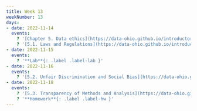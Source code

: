 ```yaml
---
title: Week 13
weekNumber: 13
days:
- date: 2022-11-14
  events:
    ? '[Chapter 5. Data ethics](https://data-ohio.github.io/introductory-data-science/5/5_ethics.html)'
    ? '[5.1. Laws and Regulations](https://data-ohio.github.io/introductory-data-science/5/1/5_1_laws.html)'
- date: 2022-11-15
  events:
    ? '**Lab**{: .label .label-lab }'
- date: 2022-11-16
  events:
    ? '[5.2. Unfair Discrimination and Social Bias](https://data-ohio.github.io/introductory-data-science/5/2/5_2_discrimination.html)'
- date: 2022-11-18
  events:
    ? '[5.3. Transparency of Methods and Analysis](https://data-ohio.github.io/introductory-data-science/5/3/5_3_transparency.html)'
    ? '**Homework**{: .label .label-hw }'
---
```

